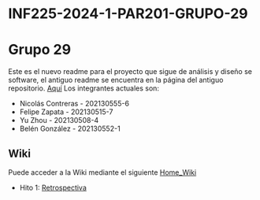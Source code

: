 # INF225-2024-1-PAR201-GRUPO-29
# Grupo 29

Este es el nuevo readme para el proyecto que sigue de análisis y diseño se software, el antiguo readme se encuentra en la página del antiguo repositorio. [Aquí](https://github.com/Tabby2109/INF236-2023-2-PAR201-GRUPO-02)
Los integrantes actuales son:

* Nicolás Contreras - 202130555-6
* Felipe Zapata - 202130515-7
* Yu Zhou - 202130508-4
* Belén González - 202130552-1

## Wiki
Puede acceder a la Wiki mediante el siguiente [Home_Wiki](https://github.com/Tabby2109/INF236-2023-2-PAR201-GRUPO-02/wiki)

* Hito 1: [Retrospectiva](https://github.com/naikelito/INF225-GRUPO29-PROYECTO/wiki/Restrospectiva)
